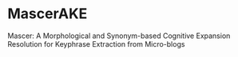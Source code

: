 # MascerAKE
Mascer: A Morphological and Synonym-based Cognitive Expansion Resolution for Keyphrase Extraction from Micro-blogs
